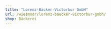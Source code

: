 ```yaml
---
title: "Lorenz-Bäcker-Victorbur GmbH"
url: /wiesmoor/lorenz-baecker-victorbur-gmbh/
shop: Bäckerei
---
```

